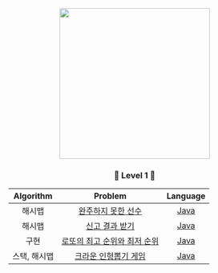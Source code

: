 <div align="center">
<img src="https://programmers.co.kr/assets/img-meta-programmers-e00862a7c9acd8ef5164f8c85b3ab0127d083ab59b3a98d7219690bd3570bf35.png" height="300">


### <center>🥉 Level 1 🥉</center>

| Algorithm |  Problem  |  Language  |
|:---------:|:---------:|:----------:|
| 해시맵 | [완주하지 못한 선수](https://programmers.co.kr/learn/courses/30/lessons/42576) | [Java](./src/[PRGMS]42576_완주하지못한선수.java) |
| 해시맵 | [신고 결과 받기](https://programmers.co.kr/learn/courses/30/lessons/92334) | [Java](./src/신고_결과_받기.md) |
| 구현 | [로또의 최고 순위와 최저 순위](https://programmers.co.kr/learn/courses/30/lessons/77484) | [Java](./src/로또의_최고_순위와_최저_순위.md) |
| 스택, 해시맵 | [크라운 인형뽑기 게임](https://programmers.co.kr/learn/courses/30/lessons/64061) | [Java](./src/크라운_인형뽑기_게임.md) |

</div>